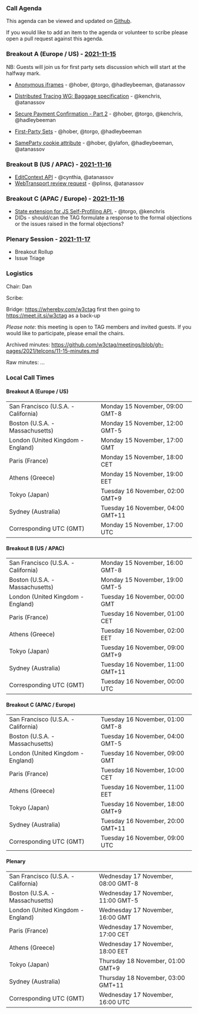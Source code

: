 ### Call Agenda

This agenda can be viewed and updated on [Github](https://github.com/w3ctag/meetings/blob/gh-pages/2021/telcons/11-15-agenda.md).

If you would like to add an item to the agenda or volunteer to scribe please open a pull request against this agenda.

### Breakout A (Europe / US) - [2021-11-15](https://www.timeanddate.com/worldclock/converter.html?iso=20211115T170000&p1=224&p2=43&p3=136&p4=195&p5=26&p6=248&p7=240)

NB: Guests will join us for first party sets discussion which will start at the halfway mark.

* [Anonymous iframes](https://github.com/w3ctag/design-reviews/issues/639) - @hober, @torgo, @hadleybeeman, @atanassov
* [Distributed Tracing WG: Baggage specification](https://github.com/w3ctag/design-reviews/issues/650) - @kenchris, @atanassov
* [Secure Payment Confirmation - Part 2](https://github.com/w3ctag/design-reviews/issues/675) - @hober, @torgo, @kenchris, @hadleybeeman

* [First-Party Sets](https://github.com/w3ctag/design-reviews/issues/342) - @hober, @torgo, @hadleybeeman
* [SameParty cookie attribute](https://github.com/w3ctag/design-reviews/issues/595) - @hober, @ylafon, @hadleybeeman, @atanassov

### Breakout B (US / APAC) - [2021-11-16](https://www.timeanddate.com/worldclock/converter.html?iso=20211116T000000&p1=224&p2=43&p3=136&p4=195&p5=26&p6=248&p7=240)

* [EditContext API](https://github.com/w3ctag/design-reviews/issues/416) - @cynthia, @atanassov
* [WebTransport review request](https://github.com/w3ctag/design-reviews/issues/669) - @plinss, @atanassov

### Breakout C (APAC / Europe) - [2021-11-16](https://www.timeanddate.com/worldclock/converter.html?iso=20211116T090000&p1=224&p2=43&p3=136&p4=195&p5=26&p6=248&p7=240)

* [State extension for JS Self-Profiling API.](https://github.com/w3ctag/design-reviews/issues/682) - @torgo, @kenchris
* DIDs - should/can the TAG formulate a response to the formal objections or the issues raised in the formal objections?

### Plenary Session - [2021-11-17](https://www.timeanddate.com/worldclock/converter.html?iso=20211117T160000&p1=224&p2=43&p3=136&p4=195&p5=26&p6=248&p7=240)

* Breakout Rollup
* Issue Triage

### Logistics

Chair: Dan

Scribe:

Bridge: https://whereby.com/w3ctag first then going to https://meet.jit.si/w3ctag as a back-up

*Please note*: this meeting is open to TAG members and invited guests. If you would like to participate, please email the chairs.

Archived minutes: https://github.com/w3ctag/meetings/blob/gh-pages/2021/telcons/11-15-minutes.md

Raw minutes: ...

### Local Call Times

#### Breakout A (Europe / US)

<table>
<tr><td> San Francisco (U.S.A. - California) <td> Monday 15 November, 09:00 GMT-8</td></tr>
<tr><td> Boston (U.S.A. - Massachusetts) <td> Monday 15 November, 12:00 GMT-5</td></tr>
<tr><td> London (United Kingdom - England) <td> Monday 15 November, 17:00 GMT</td></tr>
<tr><td> Paris (France) <td> Monday 15 November, 18:00 CET</td></tr>
<tr><td> Athens (Greece) <td> Monday 15 November, 19:00 EET</td></tr>
<tr><td> Tokyo (Japan) <td> Tuesday 16 November, 02:00 GMT+9</td></tr>
<tr><td> Sydney (Australia) <td> Tuesday 16 November, 04:00 GMT+11</td></tr>
<tr><td> Corresponding UTC (GMT) <td> Monday 15 November, 17:00 UTC</td></tr>
</table>

#### Breakout B (US / APAC)

<table>
<tr><td> San Francisco (U.S.A. - California) <td> Monday 15 November, 16:00 GMT-8</td></tr>
<tr><td> Boston (U.S.A. - Massachusetts) <td> Monday 15 November, 19:00 GMT-5</td></tr>
<tr><td> London (United Kingdom - England) <td> Tuesday 16 November, 00:00 GMT</td></tr>
<tr><td> Paris (France) <td> Tuesday 16 November, 01:00 CET</td></tr>
<tr><td> Athens (Greece) <td> Tuesday 16 November, 02:00 EET</td></tr>
<tr><td> Tokyo (Japan) <td> Tuesday 16 November, 09:00 GMT+9</td></tr>
<tr><td> Sydney (Australia) <td> Tuesday 16 November, 11:00 GMT+11</td></tr>
<tr><td> Corresponding UTC (GMT) <td> Tuesday 16 November, 00:00 UTC</td></tr>
</table>

#### Breakout C (APAC / Europe)

<table>
<tr><td> San Francisco (U.S.A. - California) <td> Tuesday 16 November, 01:00 GMT-8</td></tr>
<tr><td> Boston (U.S.A. - Massachusetts) <td> Tuesday 16 November, 04:00 GMT-5</td></tr>
<tr><td> London (United Kingdom - England) <td> Tuesday 16 November, 09:00 GMT</td></tr>
<tr><td> Paris (France) <td> Tuesday 16 November, 10:00 CET</td></tr>
<tr><td> Athens (Greece) <td> Tuesday 16 November, 11:00 EET</td></tr>
<tr><td> Tokyo (Japan) <td> Tuesday 16 November, 18:00 GMT+9</td></tr>
<tr><td> Sydney (Australia) <td> Tuesday 16 November, 20:00 GMT+11</td></tr>
<tr><td> Corresponding UTC (GMT) <td> Tuesday 16 November, 09:00 UTC</td></tr>
</table>

#### Plenary

<table>
<tr><td> San Francisco (U.S.A. - California) <td> Wednesday 17 November, 08:00 GMT-8</td></tr>
<tr><td> Boston (U.S.A. - Massachusetts) <td> Wednesday 17 November, 11:00 GMT-5</td></tr>
<tr><td> London (United Kingdom - England) <td> Wednesday 17 November, 16:00 GMT</td></tr>
<tr><td> Paris (France) <td> Wednesday 17 November, 17:00 CET</td></tr>
<tr><td> Athens (Greece) <td> Wednesday 17 November, 18:00 EET</td></tr>
<tr><td> Tokyo (Japan) <td> Thursday 18 November, 01:00 GMT+9</td></tr>
<tr><td> Sydney (Australia) <td> Thursday 18 November, 03:00 GMT+11</td></tr>
<tr><td> Corresponding UTC (GMT) <td> Wednesday 17 November, 16:00 UTC</td></tr>
</table>

